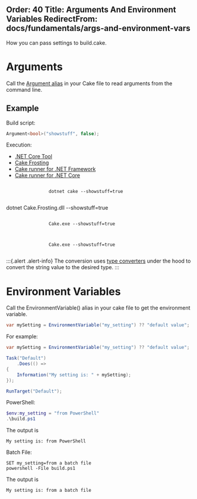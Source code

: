 ﻿Order: 40
Title: Arguments And Environment Variables
RedirectFrom: docs/fundamentals/args-and-environment-vars
---

How you can pass settings to build.cake.

# Arguments

Call the [Argument alias](/dsl/arguments/) in your Cake file to read arguments from the command line.

## Example

Build script:

```csharp
Argument<bool>("showstuff", false);
```

Execution:

<ul class="nav nav-tabs">
    <li class="active"><a data-toggle="tab" href="#tool2">.NET Core Tool</a></li>
    <li><a data-toggle="tab" href="#frosting2">Cake Frosting</a></li>
    <li><a data-toggle="tab" href="#netfx2">Cake runner for .NET Framework</a></li>
    <li><a data-toggle="tab" href="#core2">Cake runner for .NET Core</a></li>
</ul>

<div class="tab-content">
    <div id="tool2" class="tab-pane fade in active">
        <p>
            <code class="language-powershell hljs">
                dotnet cake --showstuff=true
            </code>
        </p>
    </div>
    <div id="frosting2" class="tab-pane fade">
        <p>
            dotnet Cake.Frosting.dll --showstuff=true
        </p>
    </div>
    <div id="netfx2" class="tab-pane fade">
        <p>
            <code class="language-powershell hljs">
                Cake.exe --showstuff=true
            </code>
        </p>
    </div>
    <div id="core2" class="tab-pane fade">
        <p>
            <code class="language-powershell hljs">
                Cake.exe --showstuff=true
            </code>
        </p>
    </div>
</div>

:::{.alert .alert-info}
The conversion uses [type converters](https://docs.microsoft.com/en-us/dotnet/api/system.componentmodel.typeconverter) under the hood to convert the string value to the desired type.
:::

# Environment Variables


Call the EnvironmentVariable() alias in your cake file to get the environment variable.


```csharp
var mySetting = EnvironmentVariable("my_setting") ?? "default value";
```

For example:

```csharp
var mySetting = EnvironmentVariable("my_setting") ?? "default value";

Task("Default")
    .Does(() =>
{
    Information("My setting is: " + mySetting);
});

RunTarget("Default");
```

PowerShell:
```powershell
$env:my_setting = "from PowerShell"
.\build.ps1
```

The output is
```
My setting is: from PowerShell
```

Batch File:
```batchfile
SET my_setting=from a batch file
powershell -File build.ps1
```

The output is
```
My setting is: from a batch file
```